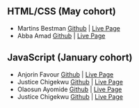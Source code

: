 ## HTML/CSS (May cohort)

* Martins Bestman [Github](https://github.com/Olanrewajumutiat52230) | [Live Page](https://martinx500.github.io/Porfolio/)
* Abba Amad  [Github](https://github.com/Excel-developer) | [Live Page](https://abbagege01.github.io/bigproject/)

## JavaScript (January cohort)

* Anjorin Favour [Github](https://github.com/anjorin001)  | [Live Page](https://anjorin001.github.io/TODO-LIST)
* Justice Chigekwu [Github](https://github.com/cj63s)  | [Live Page](https://cj63s.github.io/quiz/)
* Olaosun Ayomide [Github](https://github.com/akoko3) | [Live Page](https://github.com/akoko3/travel-guide.git)
* Justice Chigekwu [Github](https://github.com/cj63s)  | [Live Page](https://auzytricks.github.io/coolcalculator/)
  
